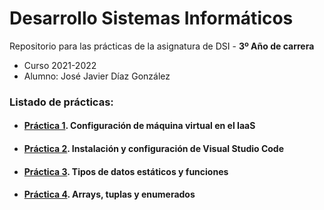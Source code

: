 
# Desarrollo Sistemas Informáticos

Repositorio para las prácticas de la asignatura de DSI - **3º Año de carrera**
- Curso 2021-2022
- Alumno: José Javier Díaz González

### Listado de prácticas:
- #### [Práctica 1](https://github.com/alu0101128894/DSI/tree/main/p1). Configuración de máquina virtual en el IaaS

- #### [Práctica 2](https://github.com/alu0101128894/DSI/tree/main/p2). Instalación y configuración de Visual Studio Code

- #### [Práctica 3](https://github.com/alu0101128894/DSI/tree/main/p3). Tipos de datos estáticos y funciones

- #### [Práctica 4](https://github.com/alu0101128894/DSI/tree/main/p4). Arrays, tuplas y enumerados